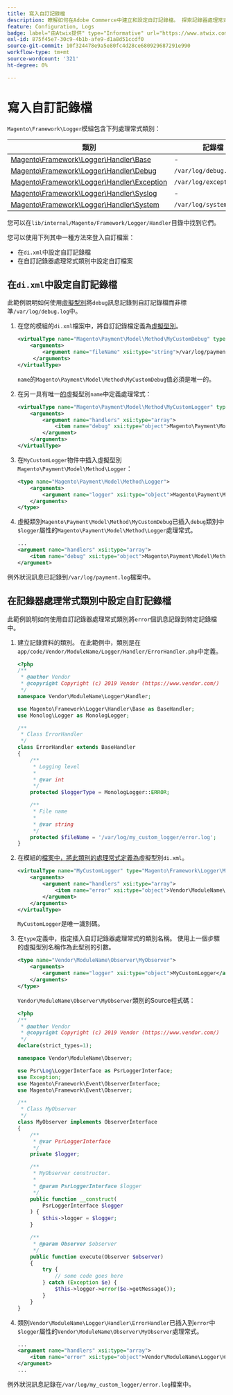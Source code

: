 ```yaml
---
title: 寫入自訂記錄檔
description: 瞭解如何在Adobe Commerce中建立和設定自訂記錄檔。 探索記錄器處理常式和自訂記錄實作。
feature: Configuration, Logs
badge: label="由Atwix提供" type="Informative" url="https://www.atwix.com/" tooltip="Atwix"
exl-id: 875f45e7-30c9-4b1b-afe9-d1a8d51ccdf0
source-git-commit: 10f324478e9a5e80fc4d28ce680929687291e990
workflow-type: tm+mt
source-wordcount: '321'
ht-degree: 0%

---
```


# 寫入自訂記錄檔

`Magento\Framework\Logger`模組包含下列處理常式類別：

| 類別 | 記錄檔 |
| ----- | -------- |
| [Magento\Framework\Logger\Handler\Base][base] | - |
| [Magento\Framework\Logger\Handler\Debug][debug] | `/var/log/debug.log` |
| [Magento\Framework\Logger\Handler\Exception][exception] | `/var/log/exception.log` |
| [Magento\Framework\Logger\Handler\Syslog][syslog] | - |
| [Magento\Framework\Logger\Handler\System][system] | `/var/log/system.log` |

您可以在`lib/internal/Magento/Framework/Logger/Handler`目錄中找到它們。

您可以使用下列其中一種方法來登入自訂檔案：

- 在`di.xml`中設定自訂記錄檔
- 在自訂記錄器處理常式類別中設定自訂檔案

## 在`di.xml`中設定自訂記錄檔

此範例說明如何使用[虛擬型別](https://developer.adobe.com/commerce/php/development/build/dependency-injection-file/#virtual-types)將`debug`訊息記錄到自訂記錄檔而非標準`/var/log/debug.log`中。

1. 在您的模組的`di.xml`檔案中，將自訂記錄檔定義為[虛擬型別](https://developer.adobe.com/commerce/php/development/build/dependency-injection-file/#virtual-types)。

   ```xml
   <virtualType name="Magento\Payment\Model\Method\MyCustomDebug" type="Magento\Framework\Logger\Handler\Base">
       <arguments>
           <argument name="fileName" xsi:type="string">/var/log/payment.log</argument>
        </arguments>
   </virtualType>
   ```

   `name`的`Magento\Payment\Model\Method\MyCustomDebug`值必須是唯一的。

1. 在另一具有唯一[的](https://developer.adobe.com/commerce/php/development/build/dependency-injection-file/#virtual-types)虛擬型別`name`中定義處理常式：

   ```xml
   <virtualType name="Magento\Payment\Model\Method\MyCustomLogger" type="Magento\Framework\Logger\Monolog">
       <arguments>
           <argument name="handlers" xsi:type="array">
               <item name="debug" xsi:type="object">Magento\Payment\Model\Method\MyCustomDebug</item>
           </argument>
       </arguments>
   </virtualType>
   ```

1. 在`MyCustomLogger`物件中插入[&#x200B; &#x200B;](https://developer.adobe.com/commerce/php/development/build/dependency-injection-file/#virtual-types)虛擬型別`Magento\Payment\Model\Method\Logger`：

   ```xml
   <type name="Magento\Payment\Model\Method\Logger">
       <arguments>
           <argument name="logger" xsi:type="object">Magento\Payment\Model\Method\MyCustomLogger</argument>
       </arguments>
   </type>
   ```

1. 虛擬類別`Magento\Payment\Model\Method\MyCustomDebug`已插入`debug`類別中`$logger`屬性的`Magento\Payment\Model\Method\Logger`處理常式。

   ```xml
   ...
   <argument name="handlers" xsi:type="array">
       <item name="debug" xsi:type="object">Magento\Payment\Model\Method\MyCustomDebug</item>
   </argument>
   ```

例外狀況訊息已記錄到`/var/log/payment.log`檔案中。

## 在記錄器處理常式類別中設定自訂記錄檔

此範例說明如何使用自訂記錄器處理常式類別將`error`個訊息記錄到特定記錄檔中。

1. 建立記錄資料的類別。 在此範例中，類別是在`app/code/Vendor/ModuleName/Logger/Handler/ErrorHandler.php`中定義。

   ```php
   <?php
   /**
    * @author Vendor
    * @copyright Copyright (c) 2019 Vendor (https://www.vendor.com/)
    */
   namespace Vendor\ModuleName\Logger\Handler;
   
   use Magento\Framework\Logger\Handler\Base as BaseHandler;
   use Monolog\Logger as MonologLogger;
   
   /**
    * Class ErrorHandler
    */
   class ErrorHandler extends BaseHandler
   {
       /**
        * Logging level
        *
        * @var int
        */
       protected $loggerType = MonologLogger::ERROR;
   
       /**
        * File name
        *
        * @var string
        */
       protected $fileName = '/var/log/my_custom_logger/error.log';
   }
   ```

1. 在模組的[檔案中，將此類別的處理常式定義為](https://developer.adobe.com/commerce/php/development/build/dependency-injection-file/#virtual-types)虛擬型別`di.xml`。

   ```xml
   <virtualType name="MyCustomLogger" type="Magento\Framework\Logger\Monolog">
       <arguments>
           <argument name="handlers" xsi:type="array">
               <item name="error" xsi:type="object">Vendor\ModuleName\Logger\Handler\ErrorHandler</item>
           </argument>
       </arguments>
   </virtualType>
   ```

   `MyCustomLogger`是唯一識別碼。

1. 在`type`定義中，指定插入自訂記錄器處理常式的類別名稱。 使用上一個步驟的虛擬型別名稱作為此型別的引數。

   ```xml
   <type name="Vendor\ModuleName\Observer\MyObserver">
       <arguments>
           <argument name="logger" xsi:type="object">MyCustomLogger</argument>
       </arguments>
   </type>
   ```

   `Vendor\ModuleName\Observer\MyObserver`類別的Source程式碼：

   ```php
   <?php
   /**
    * @author Vendor
    * @copyright Copyright (c) 2019 Vendor (https://www.vendor.com/)
    */
   declare(strict_types=1);
   
   namespace Vendor\ModuleName\Observer;
   
   use Psr\Log\LoggerInterface as PsrLoggerInterface;
   use Exception;
   use Magento\Framework\Event\ObserverInterface;
   use Magento\Framework\Event\Observer;
   
   /**
    * Class MyObserver
    */
   class MyObserver implements ObserverInterface
   {
       /**
        * @var PsrLoggerInterface
        */
       private $logger;
   
       /**
        * MyObserver constructor.
        *
        * @param PsrLoggerInterface $logger
        */
       public function __construct(
           PsrLoggerInterface $logger
       ) {
           $this->logger = $logger;
       }
   
       /**
        * @param Observer $observer
        */
       public function execute(Observer $observer)
       {
           try {
               // some code goes here
           } catch (Exception $e) {
               $this->logger->error($e->getMessage());
           }
       }
   }
   ```

1. 類別`Vendor\ModuleName\Logger\Handler\ErrorHandler`已插入到`error`中`$logger`屬性的`Vendor\ModuleName\Observer\MyObserver`處理常式。

   ```xml
   ...
   <argument name="handlers" xsi:type="array">
       <item name="error" xsi:type="object">Vendor\ModuleName\Logger\Handler\ErrorHandler</item>
   </argument>
   ...
   ```

例外狀況訊息記錄在`/var/log/my_custom_logger/error.log`檔案中。

<!-- link definitions -->

[base]: https://github.com/magento/magento2/blob/2.4/lib/internal/Magento/Framework/Logger/Handler/Base.php
[debug]: https://github.com/magento/magento2/blob/2.4/lib/internal/Magento/Framework/Logger/Handler/Debug.php
[exception]: https://github.com/magento/magento2/blob/2.4/lib/internal/Magento/Framework/Logger/Handler/Exception.php
[syslog]: https://github.com/magento/magento2/blob/2.4/lib/internal/Magento/Framework/Logger/Handler/Syslog.php
[system]: https://github.com/magento/magento2/blob/2.4/lib/internal/Magento/Framework/Logger/Handler/System.php
